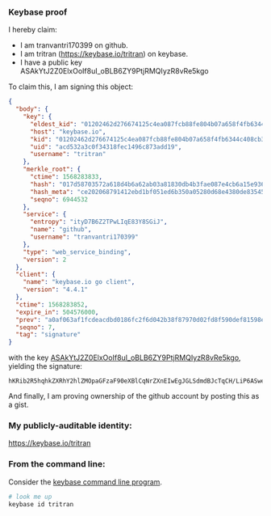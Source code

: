 ### Keybase proof

I hereby claim:

  * I am tranvantri170399 on github.
  * I am tritran (https://keybase.io/tritran) on keybase.
  * I have a public key ASAkYtJ2Z0ElxOoIf8uI_oBLB6ZY9PtjRMQIyzR8vRe5kgo

To claim this, I am signing this object:

```json
{
  "body": {
    "key": {
      "eldest_kid": "01202462d276674125c4ea087fcb88fe804b07a658f4fb6344c408cb347cbd17b9920a",
      "host": "keybase.io",
      "kid": "01202462d276674125c4ea087fcb88fe804b07a658f4fb6344c408cb347cbd17b9920a",
      "uid": "acd532a3c0f34318fec1496c873add19",
      "username": "tritran"
    },
    "merkle_root": {
      "ctime": 1568283833,
      "hash": "017d58703572a618d4b6a62ab03a81830db4b3fae087e4cb6a15e93687f3a7289d7aaa0d0c502f896885012ecdebd3b128b2cff81524711b343ff7198958becd",
      "hash_meta": "ce202068791412ebd1bf051ed6b350a05280d68e4380de83545d33e3030adb7a",
      "seqno": 6944532
    },
    "service": {
      "entropy": "ityD7B6Z2TPwLIqE83Y8SGiJ",
      "name": "github",
      "username": "tranvantri170399"
    },
    "type": "web_service_binding",
    "version": 2
  },
  "client": {
    "name": "keybase.io go client",
    "version": "4.4.1"
  },
  "ctime": 1568283852,
  "expire_in": 504576000,
  "prev": "a0af063af1fcdeacdbd0186fc2f6d042b38f87970d02fd8f590def81598e2fa5",
  "seqno": 7,
  "tag": "signature"
}
```

with the key [ASAkYtJ2Z0ElxOoIf8uI_oBLB6ZY9PtjRMQIyzR8vRe5kgo](https://keybase.io/tritran), yielding the signature:

```
hKRib2R5hqhkZXRhY2hlZMOpaGFzaF90eXBlCqNrZXnEIwEgJGLSdmdBJcTqCH/LiP6ASwemWPT7Y0TECMs0fL0XuZIKp3BheWxvYWTESpcCB8QgoK8GOvH83qzb0BhvwvbQQrOPh5cNAv2PWQ3vgVmOL6XEIH6C/DqlVguTM3MhxL9B156UZXjPcl9jmQ7qQHiYhFYtAgHCo3NpZ8RAqnKvF8Kip7xuxAx0lsW8xbaWTXA1Hd14l+3dER724cqVagb23VmhHN6b8VKlI9aGa7+Y+w8gdmUZRuIXcjs3CKhzaWdfdHlwZSCkaGFzaIKkdHlwZQildmFsdWXEIIPlvxRylyG33Kz9AV7VwEJmTakg1H7cUDcSv832xezyo3RhZ80CAqd2ZXJzaW9uAQ==

```

And finally, I am proving ownership of the github account by posting this as a gist.

### My publicly-auditable identity:

https://keybase.io/tritran

### From the command line:

Consider the [keybase command line program](https://keybase.io/download).

```bash
# look me up
keybase id tritran
```
